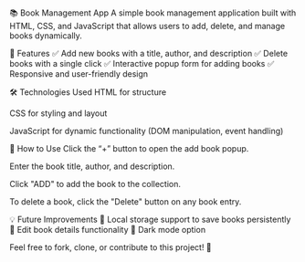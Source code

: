 📚 Book Management App
A simple book management application built with HTML, CSS, and JavaScript that allows users to add, delete, and manage books dynamically.

🚀 Features
✅ Add new books with a title, author, and description
✅ Delete books with a single click
✅ Interactive popup form for adding books
✅ Responsive and user-friendly design

🛠️ Technologies Used
HTML for structure

CSS for styling and layout

JavaScript for dynamic functionality (DOM manipulation, event handling)

🎯 How to Use
Click the “+” button to open the add book popup.

Enter the book title, author, and description.

Click "ADD" to add the book to the collection.

To delete a book, click the "Delete" button on any book entry.

💡 Future Improvements
🔹 Local storage support to save books persistently
🔹 Edit book details functionality
🔹 Dark mode option

Feel free to fork, clone, or contribute to this project! 🚀

